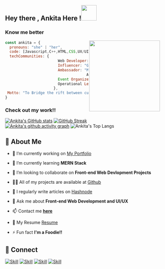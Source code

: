 <h2> Hey there , Ankita Here !<img src="https://media.giphy.com/media/mGcNjsfWAjY5AEZNw6/giphy.gif" width="50"></h2>



###  Know me better  

<img align='right' src="https://media.giphy.com/media/UHcOaIi6nuCwhoGRPz/giphy.gif" width="230">


```javascript
const ankita = {
  pronouns: "she" | "her",
  code: [Javascript,C++,HTML,CSS,UX/UI,Python,React,Java,Machine Learning],
  techCommunities: {
                        Web Developer: "DevScript",
                        Influencer: "Google Crowdsource",
                        Ambassador: "Microsoft Learn Student Ambassador(Beta),
                                     AngelHack,WomenTech Network"
                        Event Organizer:"Design&Code,Coders Evoke,Code with us"
                        Operational Lead:"Girlscript Rourkela"
                      },
 Motto: "To Bridge the rift between culture and Technology!"
}
```


###  Check out my work!!

[![Ankita's GitHub stats](https://github-readme-stats.vercel.app/api?username=SAHU-01&show_icons=true&theme=radical)](https://github.com/SAHU-01)
[![GitHub Streak](https://github-readme-streak-stats.herokuapp.com/?user=SAHU-01&theme=tokyonight)](https://github.com/SAHU-01/github-readme-streak-stats)<br/>
[![Ankita's github activity graph](https://activity-graph.herokuapp.com/graph?username=SAHU-01&theme=react-dark)](https://github.com/SAHU-01/github-readme-activity-graph)
![Ankita's Top Langs](https://github-readme-stats.vercel.app/api/top-langs/?username=SAHU-01&layout=compact&theme=radical)

## :woman: About Me

- 🔭 I’m currently working on [My Portfolio](https://sahu-01.github.io/My-Profile/)

- 🌱 I’m currently learning **MERN Stack**

- 👯 I’m looking to collaborate on **Front-end Web Devlopment Projects**

- 👨‍💻 All of my projects are available at [Github](https://github.com/SAHU-01?tab=repositories)

- 📝 I regularly write articles on [Hashnode](https://hashnode.com/@SAHU-01)

- 💬 Ask me about **Front-end Web Development and UI/UX**

- 📫 Contact me **[here](ankita.sahuof1@gmail.com)**

- 📄 My Resume [Resume](https://drive.google.com/file/d/1oJV3DGVU3iyjvYJypstpuzVa9uf2wJbj/view?usp=sharing)

- ⚡ Fun fact **I'm a Foodie!!**

## 🤝 Connect

[![Skill](https://img.shields.io/badge/LinkedIn-0077B5?style=for-the-badge&logo=linkedin&logoColor=white)](https://www.linkedin.com/in/ankita-sahu-540920201/)
[![Skill](https://img.shields.io/badge/Twitter-1DA1F2?style=for-the-badge&logo=twitter&logoColor=white)](https://twitter.com/AnkitaS36723410)
[![Skill](https://img.shields.io/badge/Instagram-E4405F?style=for-the-badge&logo=instagram&logoColor=white)](https://www.instagram.com/zin1nia/)
[![Skill](https://img.shields.io/badge/GitHub-100000?style=for-the-badge&logo=github&logoColor=white)](https://github.com/SAHU-01)
